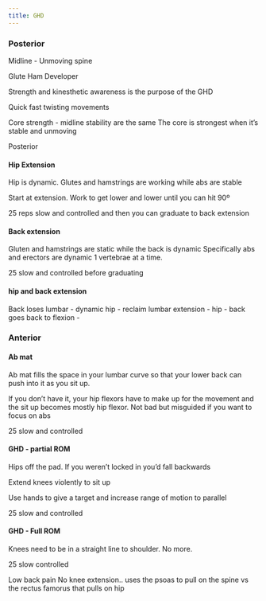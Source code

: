 ```yaml
---
title: GHD
---
```



### Posterior
Midline - Unmoving spine

Glute Ham Developer

Strength and kinesthetic awareness is the purpose of the GHD

Quick fast twisting movements

Core strength - midline stability are the same
The core is strongest when it’s stable and unmoving

Posterior

#### Hip Extension

Hip is dynamic. Glutes and hamstrings are working while abs are stable

Start at extension. Work to get lower and lower until you can hit 90º

25 reps slow and controlled and then you can graduate to back extension

#### Back extension
Gluten and hamstrings are static while the back is dynamic
Specifically abs and erectors are dynamic
1 vertebrae at a time.

25 slow and controlled before graduating

#### hip and back extension
Back loses lumbar - dynamic hip - reclaim lumbar extension - hip - back goes back to flexion -

### Anterior

#### Ab mat
Ab mat fills the space in your lumbar curve so that your lower back can push into it as you sit up. 

If you don’t have it, your hip flexors have to make up for the movement and the sit up becomes mostly hip flexor. Not bad but misguided if you want to focus on abs

25 slow and controlled

#### GHD - partial ROM
Hips off the pad. If you weren’t locked in you’d fall backwards

Extend knees violently to sit up

Use hands to give a target and increase range of motion to parallel

25 slow and controlled

#### GHD - Full ROM
Knees need to be in a straight line to shoulder. No more.

25 slow controlled

Low back pain
No knee extension.. uses the psoas to pull on the spine vs the rectus famorus that pulls on hip
